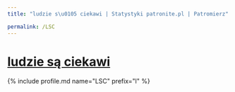 ```yaml
---
title: "ludzie s\u0105 ciekawi | Statystyki patronite.pl | Patromierz"

permalink: /LSC
---
```


# [ludzie są ciekawi](https://patronite.pl/LSC)

{% include profile.md name="LSC" prefix="l" %}
